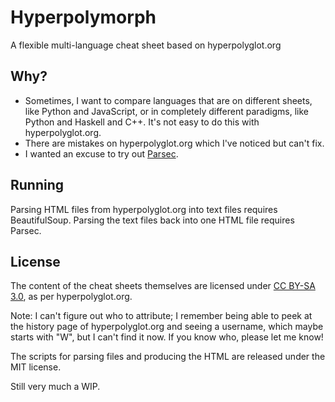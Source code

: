 # Hyperpolymorph

A flexible multi-language cheat sheet based on hyperpolyglot.org

## Why?

- Sometimes, I want to compare languages that are on different sheets, like Python and JavaScript, or in completely different paradigms, like Python and Haskell and C++. It's not easy to do this with hyperpolyglot.org.
- There are mistakes on hyperpolyglot.org which I've noticed but can't fix.
- I wanted an excuse to try out [Parsec](http://www.haskell.org/haskellwiki/Parsec).

## Running

Parsing HTML files from hyperpolyglot.org into text files requires BeautifulSoup. Parsing the text files back into one HTML file requires Parsec.

## License

The content of the cheat sheets themselves are licensed under [CC BY-SA 3.0](http://creativecommons.org/licenses/by-sa/3.0/), as per hyperpolyglot.org.

Note: I can't figure out who to attribute; I remember being able to peek at the history page of hyperpolyglot.org and seeing a username, which maybe starts with "W", but I can't find it now. If you know who, please let me know!

The scripts for parsing files and producing the HTML are released under the MIT license.

Still very much a WIP.

